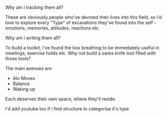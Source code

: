 Why am i tracking them all?

These are obviously people who've devoted their lives into this field, 
so i'd love to explore every "Type" of excavations they've found into the self - emotions, memories, attitudes, reactions etc.

Why am i writing them all?

To build a toolkit, i've found the box breathing to be immediately useful in meetings, exercise holds etc. Why not build a swiss knife tool filled with those tools?

The main avenues are 

- Alo Moves
- Balance
- Waking up

Each deserves their own space, where they'll reside.

I'd add youtube too if i find structure to categorise it's type